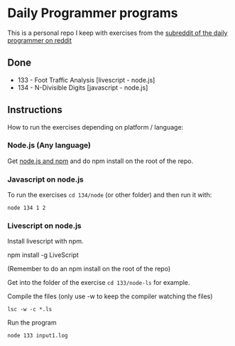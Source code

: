 
Daily Programmer programs
=========================

This is a personal repo I keep with exercises from the [subreddit of the daily
programmer on
reddit](http://www.reddit.com/r/dailyprogrammer/)


Done
----
* 133 - Foot Traffic Analysis [livescript - node.js]
* 134 - N-Divisible Digits [javascript - node.js]

Instructions
------------

How to run the exercises depending on platform / language:

### Node.js (Any language)

Get [node.js and npm](http://nodejs.org) and do npm install on the root of the
repo.

### Javascript on node.js

To run the exercises `cd 134/node` (or other folder) and then run it with:

    node 134 1 2

### Livescript on node.js

Install livescript with npm.

  npm install -g LiveScript

(Remember to do an npm install on the root of the repo)

Get into the folder of the exercise `cd 133/node-ls` for example.

Compile the files (only use -w to keep the compiler watching the files)

    lsc -w -c *.ls

Run the program

    node 133 input1.log

